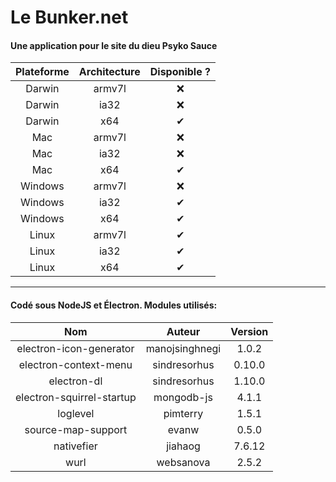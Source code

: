 # Le Bunker.net

#### Une application pour le site du dieu Psyko Sauce

| Plateforme  | Architecture  | Disponible ? |
| :------------: | :------------:  | :------------: |
| Darwin | armv7l  | ❌ | 
| Darwin | ia32  | ❌ |
| Darwin | x64  | ✔ |
| Mac | armv7l  | ❌ | 
| Mac | ia32  | ❌ |
| Mac | x64  | ✔ |
| Windows | armv7l  | ❌ | 
| Windows | ia32  | ✔ |
| Windows | x64  | ✔ |
| Linux | armv7l  | ✔ | 
| Linux | ia32  | ✔ |
| Linux | x64  | ✔ |

------------

#### Codé sous NodeJS et Électron. Modules utilisés:

| Nom  | Auteur  | Version |
| :------------: | :------------:  | :------------: |
| electron-icon-generator | manojsinghnegi  | 1.0.2 | 
| electron-context-menu | sindresorhus  | 0.10.0 |
| electron-dl | sindresorhus  | 1.10.0 |
| electron-squirrel-startup | mongodb-js  | 4.1.1 | 
| loglevel | pimterry  | 1.5.1 |
| source-map-support | evanw  | 0.5.0 |
| nativefier | jiahaog  | 7.6.12 | 
| wurl | websanova  | 2.5.2 |
